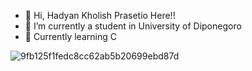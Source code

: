 - 👋 Hi, Hadyan Kholish Prasetio Here!!
- 👀 I’m currently a student in University of Diponegoro
- 🌱 Currently learning C


![9fb125f1fedc8cc62ab5b20699ebd87d](https://github.com/user-attachments/assets/84ec474f-7dfe-463e-b03c-22d66f207961)
